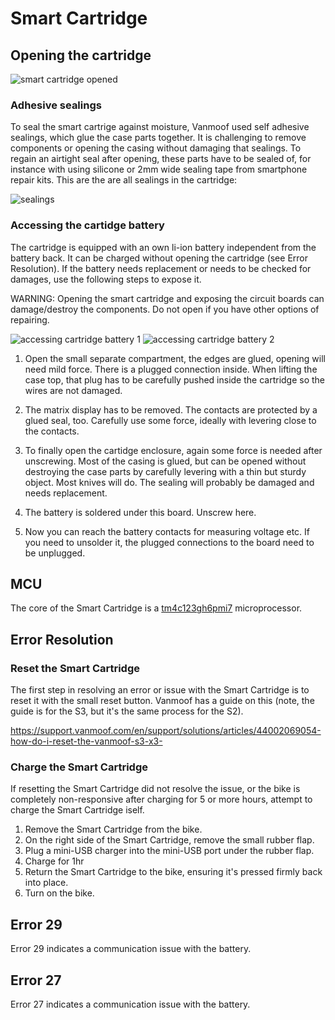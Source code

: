 # Smart Cartridge

## Opening the cartridge

![smart cartridge opened](https://github.com/Silly105/vanmoof-s2-user-manual/assets/9697253/8a848530-7ca0-48d1-8916-73eab73de488)

### Adhesive sealings

To seal the smart cartrige against moisture, Vanmoof used self adhesive sealings, which glue the case parts together. It is challenging to remove components or opening the casing without damaging that sealings. To regain an airtight seal after opening, these parts have to be sealed of, for instance with using silicone or 2mm wide sealing tape from smartphone repair kits. 
This are the are all sealings in the cartridge:

![sealings](https://github.com/Silly105/vanmoof-s2-user-manual/assets/9697253/47ecb095-8c34-4625-b74d-b72336cdc1c1)

### Accessing the cartidge battery

The cartridge is equipped with an own li-ion battery independent from the battery back. It can be charged without opening the cartridge (see Error Resolution). If the battery needs replacement or needs to be checked for damages, use the following steps to expose it.

WARNING: Opening the smart cartridge and exposing the circuit boards can damage/destroy the components. Do not open if you have other options of repairing.

![accessing cartridge battery 1](https://github.com/Silly105/vanmoof-s2-user-manual/assets/9697253/1f041e01-cbf6-453d-9b7f-aa94f35cb634)
![accessing cartridge battery 2](https://github.com/Silly105/vanmoof-s2-user-manual/assets/9697253/0e34abf1-5330-4493-9916-09bb4b79a64d)

1. Open the small separate compartment, the edges are glued, opening will need mild force. There is a plugged connection inside. When lifting the case top, that plug has to be carefully pushed inside the cartridge so the wires are not damaged.

2. The matrix display has to be removed. The contacts are protected by a glued seal, too. Carefully use some force, ideally with levering close to the contacts.

3. To finally open the cartidge enclosure, again some force is needed after unscrewing. Most of the casing is glued, but can be opened without destroying the case parts by carefully levering with a thin but sturdy object. Most knives will do. The sealing will probably be damaged and needs replacement.
   
4. The battery is soldered under this board. Unscrew here.

5. Now you can reach the battery contacts for measuring voltage etc. If you need to unsolder it, the plugged connections to the board need to be unplugged.


## MCU

The core of the Smart Cartridge is a  [tm4c123gh6pmi7](https://octopart.com/tm4c123gh6pmi7-texas+instruments-47641106) microprocessor.

## Error Resolution

### Reset the Smart Cartridge

The first step in resolving an error or issue with the Smart Cartridge is to reset it with the small reset button. Vanmoof has a guide on this (note, the guide is for the S3, but it's the same process for the S2).

https://support.vanmoof.com/en/support/solutions/articles/44002069054-how-do-i-reset-the-vanmoof-s3-x3-

### Charge the Smart Cartridge

If resetting the Smart Cartridge did not resolve the issue, or the bike is completely non-responsive after charging for 5 or more hours, attempt to charge the Smart Cartridge iself.

1. Remove the Smart Cartridge from the bike.
2. On the right side of the Smart Cartridge, remove the small rubber flap.
3. Plug a mini-USB charger into the mini-USB port under the rubber flap.
4. Charge for 1hr
5. Return the Smart Cartridge to the bike, ensuring it's pressed firmly back into place.
6. Turn on the bike.

## Error 29

Error 29 indicates a communication issue with the battery.

## Error 27

Error 27 indicates a communication issue with the battery.
